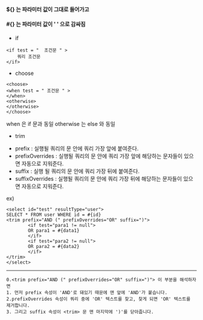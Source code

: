 

#### ${} 는 파라미터 값이 그대로 들어가고
#### #{} 는 파라미터 값이 ' ' 으로 감싸짐

* if 

```
<if test = "  조건문 " >
	쿼리 조건문
</if>
```


* choose  
```
<choose>
<when test = " 조건문 " >
</when>
<otherwise>
</otherwise>
</choose>
```
when 은 if 문과 동일 
otherwise 는 else 와 동일


* trim 

+ prefix : 실행될 쿼리의 <trim> 문 안에 쿼리 가장 앞에 붙여준다.
+ prefixOverrides : 실행될 쿼리의 <trim> 문 안에 쿼리 가장 앞에 해당하는 문자들이 있으면 자동으로 지워준다.
+ suffix : 실행 될 쿼리의 <trim> 문 안에 쿼리 가장 뒤에 붙여준다.
+ suffixOverrides : 실행될 쿼리의 <trim> 문 안에 쿼리 가장 뒤에 해당하는 문자들이 있으면 자동으로 지워준다.

ex) 
```
<select id="test" resultType="user">
SELECT * FROM user WHERE id = #{id}  
<trim prefix="AND (" prefixOverrides="OR" suffix=")">
        <if test="para1 != null">
        OR para1 = #{data1}
        </if>
        <if test="para2 != null">
        OR para2 = #{data2}
        </if>
</trim>
</select>
```
* * *
```
0.<trim prefix="AND (" prefixOverrides="OR" suffix=")"> 이 부분을 해석하자면
1. 먼저 prefix 속성이 'AND'로 돼있기 때문에 맨 앞에 'AND'가 붙습니다.
2.prefixOverrides 속성이 쿼리 중에 'OR' 텍스트를 찾고, 찾게 되면 'OR' 텍스트를 제거합니다.
3. 그리고 suffix 속성이 <trim> 문 맨 마지막에 ')'를 닫아줍니다.
```  
